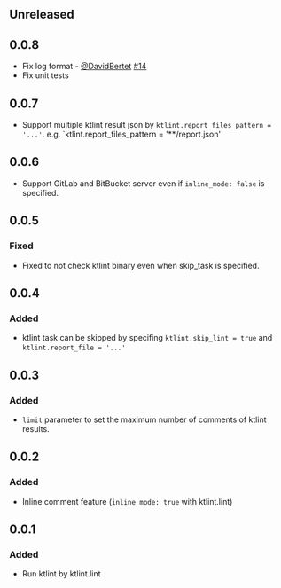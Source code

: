 ## Unreleased

## 0.0.8
- Fix log format - [@DavidBertet](https://github.com/DavidBertet) [#14](https://github.com/mataku/danger-ktlint/pull/14)
- Fix unit tests

## 0.0.7

- Support multiple ktlint result json by `ktlint.report_files_pattern = '...'`. e.g. `ktlint.report_files_pattern = '**/report.json'

## 0.0.6

- Support GitLab and BitBucket server even if `inline_mode: false` is specified.

## 0.0.5

### Fixed

- Fixed to not check ktlint binary even when skip_task is specified.

## 0.0.4

### Added
- ktlint task can be skipped by specifing `ktlint.skip_lint = true` and `ktlint.report_file = '...'`

## 0.0.3
### Added
- `limit` parameter to set the maximum number of comments of ktlint results.

## 0.0.2
### Added
- Inline comment feature (`inline_mode: true` with ktlint.lint)

## 0.0.1
### Added
- Run ktlint by ktlint.lint

